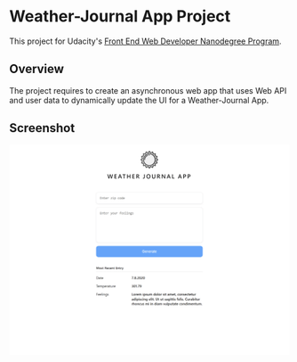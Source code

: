 # Weather-Journal App Project

This project for Udacity's [Front End Web Developer Nanodegree Program](https://www.udacity.com/course/front-end-web-developer-nanodegree--nd0011).

## Overview

The project requires to create an asynchronous web app that uses Web API and user data to dynamically update the UI for a Weather-Journal App.

## Screenshot

![Image of Yaktocat](./screenshot.png)
